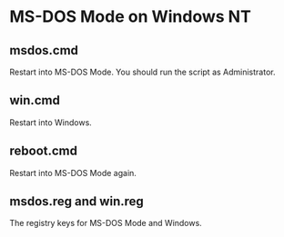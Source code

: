 # MS-DOS Mode on Windows NT

## msdos.cmd

Restart into MS-DOS Mode. You should run the script as Administrator.

## win.cmd

Restart into Windows.

## reboot.cmd

Restart into MS-DOS Mode again.

## msdos.reg and win.reg

The registry keys for MS-DOS Mode and Windows.
